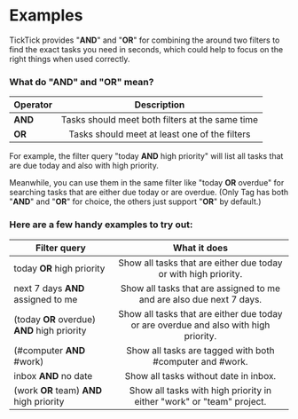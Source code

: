 # Examples

TickTick provides "**AND**" and "**OR**" for combining the around two filters to find the exact tasks you need in seconds, which could help to focus on the right things when used correctly.


### What do "AND" and "OR" mean?
| Operator | Description |
| --- | :---: |
| **AND** | Tasks should meet both filters at the same time |
| **OR** | Tasks should meet at least one of the filters |

For example, the filter query "today **AND** high priority" will list all tasks that are due today and also with high priority.

Meanwhile, you can use them in the same filter like "today **OR** overdue" for searching tasks that are either due today or are overdue. (Only Tag has both "**AND**" and "**OR**" for choice, the others just support "**OR**" by default.)



### Here are a few handy examples to try out:

| Filter query | What it does |
| --- | :---: |
| today **OR** high priority | Show all tasks that are either due today or with high priority. |
| next 7 days **AND** assigned to me | Show all tasks that are assigned to me and are also due next 7 days. |
| (today **OR** overdue)  **AND** high priority | Show all tasks that are either due today or are overdue and also with high priority. |
| (#computer **AND** #work) | Show all tasks are tagged with both #computer and #work. |
| inbox **AND** no date | Show all tasks without date in inbox. |
| (work **OR** team)  **AND** high priority | Show all tasks with high priority in either "work" or "team" project. |


